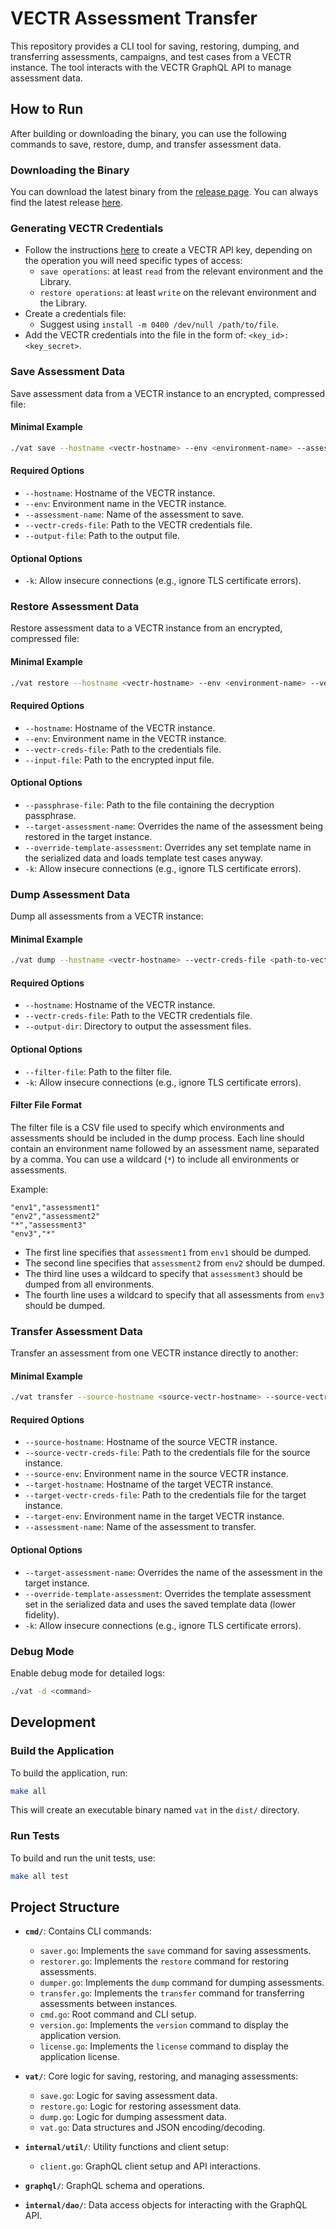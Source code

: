 # VECTR Assessment Transfer

This repository provides a CLI tool for saving, restoring, dumping, and transferring assessments, campaigns, and test cases from a VECTR instance. The tool interacts with the VECTR GraphQL API to manage assessment data.

## How to Run

After building or downloading the binary, you can use the following commands to save, restore, dump, and transfer assessment data.

### Downloading the Binary

You can download the latest binary from the [release page](https://github.com/SecurityRiskAdvisors/vat/releases). You can always find the latest release [here](https://github.com/SecurityRiskAdvisors/vat/releases/latest).

### Generating VECTR Credentials

* Follow the instructions [here](https://docs.vectr.io/API-Key/) to create a VECTR API key, depending on the operation you will need specific types of access:
  * `save operations`: at least `read` from the relevant environment and the Library.
  * `restore operations`: at least `write` on the relevant environment and the Library.
* Create a credentials file:
  * Suggest using `install -m 0400 /dev/null /path/to/file`.
* Add the VECTR credentials into the file in the form of: `<key_id>:<key_secret>`.

### Save Assessment Data

Save assessment data from a VECTR instance to an encrypted, compressed file:

#### Minimal Example
```bash
./vat save --hostname <vectr-hostname> --env <environment-name> --assessment-name <assessment-name> --vectr-creds-file <path-to-vectr-creds-file> --output-file <path-to-output-file>
```

#### Required Options
- `--hostname`: Hostname of the VECTR instance.
- `--env`: Environment name in the VECTR instance.
- `--assessment-name`: Name of the assessment to save.
- `--vectr-creds-file`: Path to the VECTR credentials file.
- `--output-file`: Path to the output file.

#### Optional Options
- `-k`: Allow insecure connections (e.g., ignore TLS certificate errors).

### Restore Assessment Data

Restore assessment data to a VECTR instance from an encrypted, compressed file:

#### Minimal Example
```bash
./vat restore --hostname <vectr-hostname> --env <environment-name> --vectr-creds-file <path-to-vectr-creds-file> --input-file <path-to-input-file> --passphrase-file <path-to-passphrase-file>
```

#### Required Options
- `--hostname`: Hostname of the VECTR instance.
- `--env`: Environment name in the VECTR instance.
- `--vectr-creds-file`: Path to the credentials file.
- `--input-file`: Path to the encrypted input file.

#### Optional Options
- `--passphrase-file`: Path to the file containing the decryption passphrase.
- `--target-assessment-name`: Overrides the name of the assessment being restored in the target instance.
- `--override-template-assessment`: Overrides any set template name in the serialized data and loads template test cases anyway.
- `-k`: Allow insecure connections (e.g., ignore TLS certificate errors).

### Dump Assessment Data

Dump all assessments from a VECTR instance:

#### Minimal Example
```bash
./vat dump --hostname <vectr-hostname> --vectr-creds-file <path-to-vectr-creds-file> --output-dir <path-to-output-directory>
```

#### Required Options
- `--hostname`: Hostname of the VECTR instance.
- `--vectr-creds-file`: Path to the VECTR credentials file.
- `--output-dir`: Directory to output the assessment files.

#### Optional Options
- `--filter-file`: Path to the filter file.
- `-k`: Allow insecure connections (e.g., ignore TLS certificate errors).

#### Filter File Format
The filter file is a CSV file used to specify which environments and assessments should be included in the dump process. Each line should contain an environment name followed by an assessment name, separated by a comma. You can use a wildcard (`*`) to include all environments or assessments.

Example:
```
"env1","assessment1"
"env2","assessment2"
"*","assessment3"
"env3","*"
```

- The first line specifies that `assessment1` from `env1` should be dumped.
- The second line specifies that `assessment2` from `env2` should be dumped.
- The third line uses a wildcard to specify that `assessment3` should be dumped from all environments.
- The fourth line uses a wildcard to specify that all assessments from `env3` should be dumped.

### Transfer Assessment Data

Transfer an assessment from one VECTR instance directly to another:

#### Minimal Example
```bash
./vat transfer --source-hostname <source-vectr-hostname> --source-vectr-creds-file <path-to-source-credentials-file> --source-env <source-environment-name> --target-hostname <target-vectr-hostname> --target-vectr-creds-file <path-to-target-credentials-file> --target-env <target-environment-name> --assessment-name <assessment-name>
```

#### Required Options
- `--source-hostname`: Hostname of the source VECTR instance.
- `--source-vectr-creds-file`: Path to the credentials file for the source instance.
- `--source-env`: Environment name in the source VECTR instance.
- `--target-hostname`: Hostname of the target VECTR instance.
- `--target-vectr-creds-file`: Path to the credentials file for the target instance.
- `--target-env`: Environment name in the target VECTR instance.
- `--assessment-name`: Name of the assessment to transfer.

#### Optional Options
- `--target-assessment-name`: Overrides the name of the assessment in the target instance.
- `--override-template-assessment`: Overrides the template assessment set in the serialized data and uses the saved template data (lower fidelity).
- `-k`: Allow insecure connections (e.g., ignore TLS certificate errors).

### Debug Mode

Enable debug mode for detailed logs:
```bash
./vat -d <command>
```

## Development

### Build the Application

To build the application, run:
```bash
make all
```

This will create an executable binary named `vat` in the `dist/` directory.

### Run Tests

To build and run the unit tests, use:
```bash
make all test
```

## Project Structure

- **`cmd/`**: Contains CLI commands:
  - `saver.go`: Implements the `save` command for saving assessments.
  - `restorer.go`: Implements the `restore` command for restoring assessments.
  - `dumper.go`: Implements the `dump` command for dumping assessments.
  - `transfer.go`: Implements the `transfer` command for transferring assessments between instances.
  - `cmd.go`: Root command and CLI setup.
  - `version.go`: Implements the `version` command to display the application version.
  - `license.go`: Implements the `license` command to display the application license.

- **`vat/`**: Core logic for saving, restoring, and managing assessments:
  - `save.go`: Logic for saving assessment data.
  - `restore.go`: Logic for restoring assessment data.
  - `dump.go`: Logic for dumping assessment data.
  - `vat.go`: Data structures and JSON encoding/decoding.

- **`internal/util/`**: Utility functions and client setup:
  - `client.go`: GraphQL client setup and API interactions.

- **`graphql/`**: GraphQL schema and operations.

- **`internal/dao/`**: Data access objects for interacting with the GraphQL API.
